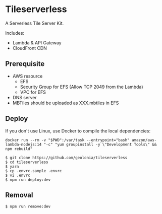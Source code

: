 # Tileserverless

A Serverless Tile Server Kit.

Includes:

- Lambda & API Gateway
- CloudFront CDN

## Prerequisite

- AWS resource
    - EFS
    - Security Group for EFS (Allow TCP 2049 from the Lambda)
    - VPC for EFS
- DNS server
- MBTiles should be uploaded as XXX.mbtiles in EFS

## Deploy

If you don't use Linux, use Docker to compile the local dependencies:

```shell
docker run --rm -v "$PWD":/var/task --entrypoint="bash" amazon/aws-lambda-nodejs:14 "-c" "yum groupinstall -y \"Development Tools\" && npm rebuild"
```

```shell
$ git clone https://github.com/geolonia/tileserverless
$ cd tileserverless
$ yarn
$ cp .envrc.sample .envrc
$ vi .envrc
$ npm run deploy:dev
```

## Removal

```shell
$ npm run remove:dev
```
